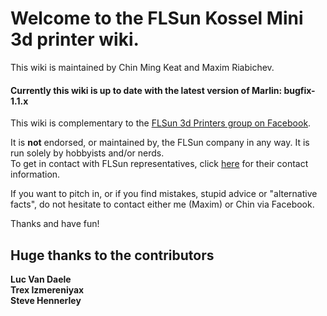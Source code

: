 # Welcome to the FLSun Kossel Mini 3d printer wiki.
This wiki is maintained by Chin Ming Keat and Maxim Riabichev.


#### Currently this wiki is up to date with the latest version of Marlin: bugfix-1.1.x

This wiki is complementary to the [FLSun 3d Printers group on Facebook](https://goo.gl/hBH9zW).  

It is **not** endorsed, or maintained by, the FLSun company in any way. It is run solely by hobbyists and/or nerds.  
To get in contact with FLSun representatives, click [here](http://i.imgur.com/8VpFz47.png) for their contact information.



If you want to pitch in, or if you find mistakes, stupid advice or "alternative facts", do not hesitate to contact either me (Maxim) or Chin via Facebook.

Thanks and have fun!

## Huge thanks to the contributors
**Luc Van Daele**  
**Trex Izmereniyax**  
**Steve Hennerley**  